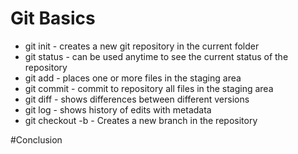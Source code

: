 # Git Basics

* git init - creates a new git repository in the current folder
* git status - can be used anytime to see the current status of the repository
* git add - places one or more files in the staging area
* git commit - commit to repository all files in the staging area
* git diff - shows differences between different versions
* git log - shows history of edits with metadata
* git checkout -b <branch-name> - Creates a new branch in the repository

#Conclusion
